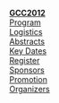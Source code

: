 <div class="alert alert-info float-right text-center trim-p">

[**GCC2012**](/events/gcc2012/)  
[Program](/events/gcc2012/program/)  
[Logistics](/events/gcc2012/logistics/)  
[Abstracts](/events/gcc2012/abstracts/)  
[Key Dates](/events/gcc2012/key-dates/)  
[Register](/events/gcc2012/register/)  
[Sponsors](/events/gcc2012/sponsorships/)  
[Promotion](/events/gcc2012/promotion/)  
[Organizers](/events/gcc2012/organizing-committee/)  

</div>

